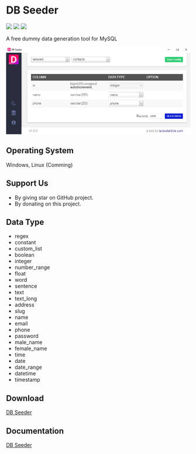 # DB Seeder
<a href="https://laravelarticle.com/db-seeder"><img src="https://badgen.net/badge/icon/website?icon=chrome&label&color=green"/></a>
<a href="https://twitter.com/laravelarticle"><img src="https://badgen.net/badge/twitter/@laravelarticle/1DA1F2?icon&label" /></a>
<a href="https://facebook.com/laravelarticle"><img src="https://badgen.net/badge/facebook/laravelarticle/3b5998"/></a>

A free dummy data generation tool for MySQL

![Preview](preview-light.png)

##  Operating System
Windows, Linux (Comming)

## Support Us
- By giving star on GitHub project.
- By donating on this project.

## Data Type

- regex
- constant
- custom_list
- boolean
- integer
- number_range
- float
- word
- sentence
- text
- text_long
- address
- slug
- name
- email
- phone
- password
- male_name
- female_name
- time
- date
- date_range
- datetime
- timestamp

## Download
[DB Seeder](https://github.com/haruncpi/db-seeder/releases)

## Documentation
[DB Seeder](https://laravelarticle.com/db-seeder)
